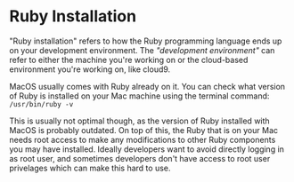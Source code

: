 # Ruby Installation

"Ruby installation" refers to how the Ruby programming language ends up on your development environment. 
The *"development environment"* can refer to either the machine you're working on or the cloud-based environment you're working on, like cloud9.

MacOS usually comes with Ruby already on it. 
You can check what version of Ruby is installed on your Mac machine using the terminal command: 
`/usr/bin/ruby -v`

This is usually not optimal though, as the version of Ruby installed with MacOS is probably outdated. On top of this, the Ruby that is on your Mac needs root access to make any modifications to other Ruby components you may have installed. Ideally developers want to avoid directly logging in as root user, and sometimes developers don't have access to root user privelages which can make this hard to use.

